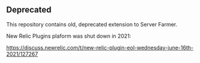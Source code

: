 ## Deprecated

This repository contains old, deprecated extension to Server Farmer.

New Relic Plugins plaform was shut down in 2021:

https://discuss.newrelic.com/t/new-relic-plugin-eol-wednesday-june-16th-2021/127267
